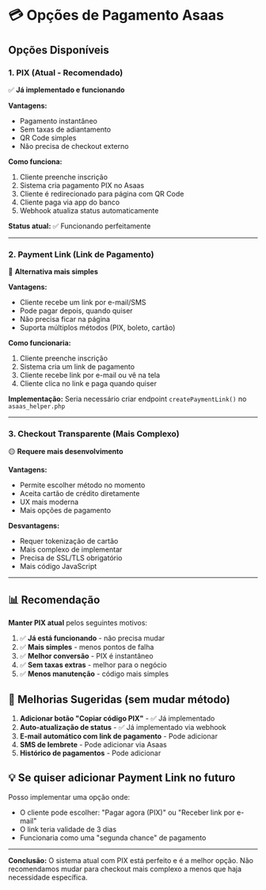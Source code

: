 # 💳 Opções de Pagamento Asaas

## Opções Disponíveis

### 1. **PIX (Atual - Recomendado)**
✅ **Já implementado e funcionando**

**Vantagens:**
- Pagamento instantâneo
- Sem taxas de adiantamento
- QR Code simples
- Não precisa de checkout externo

**Como funciona:**
1. Cliente preenche inscrição
2. Sistema cria pagamento PIX no Asaas
3. Cliente é redirecionado para página com QR Code
4. Cliente paga via app do banco
5. Webhook atualiza status automaticamente

**Status atual:** ✅ Funcionando perfeitamente

---

### 2. **Payment Link (Link de Pagamento)**
🔵 **Alternativa mais simples**

**Vantagens:**
- Cliente recebe um link por e-mail/SMS
- Pode pagar depois, quando quiser
- Não precisa ficar na página
- Suporta múltiplos métodos (PIX, boleto, cartão)

**Como funcionaria:**
1. Cliente preenche inscrição
2. Sistema cria um link de pagamento
3. Cliente recebe link por e-mail ou vê na tela
4. Cliente clica no link e paga quando quiser

**Implementação:** Seria necessário criar endpoint `createPaymentLink()` no `asaas_helper.php`

---

### 3. **Checkout Transparente (Mais Complexo)**
🟡 **Requere mais desenvolvimento**

**Vantagens:**
- Permite escolher método no momento
- Aceita cartão de crédito diretamente
- UX mais moderna
- Mais opções de pagamento

**Desvantagens:**
- Requer tokenização de cartão
- Mais complexo de implementar
- Precisa de SSL/TLS obrigatório
- Mais código JavaScript

---

## 📊 Recomendação

**Manter PIX atual** pelos seguintes motivos:

1. ✅ **Já está funcionando** - não precisa mudar
2. ✅ **Mais simples** - menos pontos de falha
3. ✅ **Melhor conversão** - PIX é instantâneo
4. ✅ **Sem taxas extras** - melhor para o negócio
5. ✅ **Menos manutenção** - código mais simples

## 🔄 Melhorias Sugeridas (sem mudar método)

1. **Adicionar botão "Copiar código PIX"** - ✅ Já implementado
2. **Auto-atualização de status** - ✅ Já implementado via webhook
3. **E-mail automático com link de pagamento** - Pode adicionar
4. **SMS de lembrete** - Pode adicionar via Asaas
5. **Histórico de pagamentos** - Pode adicionar

## 💡 Se quiser adicionar Payment Link no futuro

Posso implementar uma opção onde:
- O cliente pode escolher: "Pagar agora (PIX)" ou "Receber link por e-mail"
- O link teria validade de 3 dias
- Funcionaria como uma "segunda chance" de pagamento

---

**Conclusão:** O sistema atual com PIX está perfeito e é a melhor opção. Não recomendamos mudar para checkout mais complexo a menos que haja necessidade específica.

